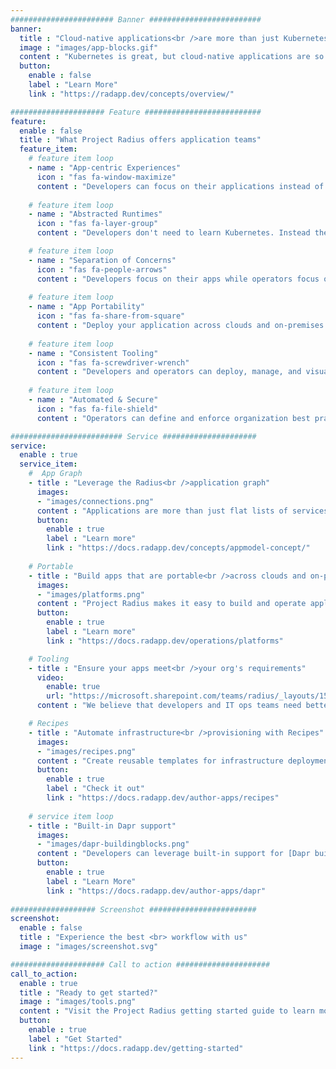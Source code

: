 ```yaml
---
####################### Banner #########################
banner:
  title : "Cloud-native applications<br />are more than just Kubernetes"
  image : "images/app-blocks.gif"
  content : "Kubernetes is great, but cloud-native applications are so much more.<br />You deserve a platform that can describe, deploy, and manage your entire app."
  button:
    enable : false
    label : "Learn More"
    link : "https://radapp.dev/concepts/overview/"

##################### Feature ##########################
feature:
  enable : false
  title : "What Project Radius offers application teams"
  feature_item:
    # feature item loop
    - name : "App-centric Experiences"
      icon : "fas fa-window-maximize"
      content : "Developers can focus on their applications instead of underlying platform infrastructure"
      
    # feature item loop
    - name : "Abstracted Runtimes"
      icon : "fas fa-layer-group"
      content : "Developers don't need to learn Kubernetes. Instead they describe their app's requirements"

    # feature item loop
    - name : "Separation of Concerns"
      icon : "fas fa-people-arrows"
      content : "Developers focus on their apps while operators focus on environments and infrastructure"
      
    # feature item loop
    - name : "App Portability"
      icon : "fas fa-share-from-square"
      content : "Deploy your application across clouds and on-premises with zero app rewrites"
      
    # feature item loop
    - name : "Consistent Tooling"
      icon : "fas fa-screwdriver-wrench"
      content : "Developers and operators can deploy, manage, and visualize applications with common tools"
      
    # feature item loop
    - name : "Automated & Secure"
      icon : "fas fa-file-shield"
      content : "Operators can define and enforce organization best practices across applications"

######################### Service #####################
service:
  enable : true
  service_item:
    #  App Graph
    - title : "Leverage the Radius<br />application graph"
      images:
      - "images/connections.png"
      content : "Applications are more than just flat lists of services; they are an interconnected graph of services, databases, gateways, and more. Project Radius allows teams to model, visualize, and automate applications through the new Radius application graph."
      button:
        enable : true
        label : "Learn more"
        link : "https://docs.radapp.dev/concepts/appmodel-concept/"
    
    # Portable
    - title : "Build apps that are portable<br />across clouds and on-prem"
      images:
      - "images/platforms.png"
      content : "Project Radius makes it easy to build and operate applications across cloud (_Azure, AWS, and more_) and on-premises with pluggable infrastructure and consistent tooling. Developers describe their application's requirements (_databases, caching, identity, and more_), and operators bind apps to platforms leveraging Radius environments."
      button:
        enable : true
        label : "Learn more"
        link : "https://docs.radapp.dev/operations/platforms"

    # Tooling
    - title : "Ensure your apps meet<br />your org's requirements"
      video:
        enable: true
        url: "https://microsoft.sharepoint.com/teams/radius/_layouts/15/embed.aspx?uniqueID=13a468f0-85a9-44a6-8113-17e4bae571b5"
      content : "We believe that developers and IT ops teams need better tools to work with each other. It's too hard for ops to ensure apps meet operational requirements for excellence and security. It's even harder for developers to know their apps are meeting those requirements, without having to become experts in the underlying platforms. We're here to help with a new application-focused experience with consistent tooling across all your clouds and platforms."

    # Recipes
    - title : "Automate infrastructure<br />provisioning with Recipes"
      images:
      - "images/recipes.png"
      content : "Create reusable templates for infrastructure deployment and configuration that empower developers to quickly build applications that comply with operational and security guidelines. No more manual ticketing systems or wikis instructing developers how to deploy infrastructure."
      button:
        enable : true
        label : "Check it out"
        link : "https://docs.radapp.dev/author-apps/recipes"
        
    # service item loop
    - title : "Built-in Dapr support"
      images:
      - "images/dapr-buildingblocks.png"
      content : "Developers can leverage built-in support for [Dapr building blocks](https://dapr.io) such as state stores, pub/sub brokers, and more. When deployed, Radius binds the building blocks to supported infrastructure such as Azure Service Bus or AWS SQS, which operators can select and configure. All of your Dapr component configs and advanced security configuration is deployed and managed for you automatically."
      button:
        enable : true
        label : "Learn More"
        link : "https://docs.radapp.dev/author-apps/dapr"
        
################### Screenshot ########################
screenshot:
  enable : false
  title : "Experience the best <br> workflow with us"
  image : "images/screenshot.svg"

##################### Call to action #####################
call_to_action:
  enable : true
  title : "Ready to get started?"
  image : "images/tools.png"
  content : "Visit the Project Radius getting started guide to learn more and begin rad-ifying your first application today."
  button:
    enable : true
    label : "Get Started"
    link : "https://docs.radapp.dev/getting-started"
---
```

